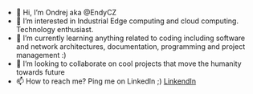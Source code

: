 - 👋 Hi, I’m Ondrej aka @EndyCZ 
- 👀 I’m interested in Industrial Edge computing and cloud computing. Technology enthusiast.
- 🌱 I’m currently learning anything related to coding including software and network architectures, documentation, programming and project management :)
- 💞️ I’m looking to collaborate on cool projects that move the humanity towards future
- 📫 How to reach me? Ping me on LinkedIn ;) [LinkendIn](https://www.linkedin.com/in/havlicekondra/)

<!---
EndyCZ/EndyCZ is a ✨ special ✨ repository because its `README.md` (this file) appears on your GitHub profile.
You can click the Preview link to take a look at your changes.
--->
